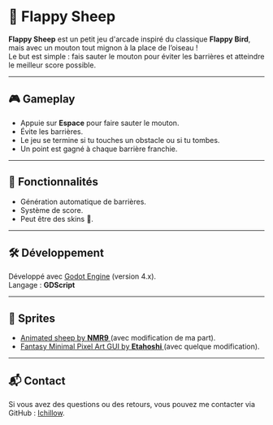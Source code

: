 # 🐑 Flappy Sheep

**Flappy Sheep** est un petit jeu d'arcade inspiré du classique **Flappy Bird**, mais avec un mouton tout mignon à la place de l’oiseau !  
Le but est simple : fais sauter le mouton pour éviter les barrières et atteindre le meilleur score possible.

---

## 🎮 Gameplay

- Appuie sur **Espace** pour faire sauter le mouton.
- Évite les barrières.
- Le jeu se termine si tu touches un obstacle ou si tu tombes.
- Un point est gagné à chaque barrière franchie.

---

## 🚧 Fonctionnalités

- Génération automatique de barrières.
- Système de score.
- Peut être des skins 👀.

---

## 🛠️ Développement

Développé avec [Godot Engine](https://godotengine.org/) (version 4.x).  
Langage : **GDScript**

---

## 🎨 Sprites

<ul>
<li><a href=https://nmr9.itch.io/animated-sheep target="_blank">Animated sheep by <strong>NMR9</strong> </a> (avec modification de ma part).</li>
<li><a href=https://etahoshi.itch.io/minimal-fantasy-gui-by-eta target="_blank">Fantasy Minimal Pixel Art GUI by <strong>Etahoshi</strong> </a> (avec quelque modification).</li>
</ul>
  
---

## 📬 Contact
<p>Si vous avez des questions ou des retours, vous pouvez me contacter via GitHub : <a href="https://github.com/Ichillow" target="_blank">Ichillow</a>.</p>
